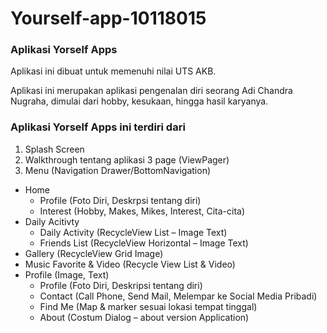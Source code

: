 # Yourself-app-10118015

### Aplikasi Yorself Apps

Aplikasi ini dibuat untuk memenuhi nilai UTS AKB.

Aplikasi ini merupakan aplikasi pengenalan diri seorang Adi Chandra Nugraha, dimulai dari hobby, kesukaan, hingga hasil karyanya.

### Aplikasi Yorself Apps ini terdiri dari

1. Splash Screen
2. Walkthrough tentang aplikasi 3 page (ViewPager)
3. Menu (Navigation Drawer/BottomNavigation)
- Home
  - Profile (Foto Diri, Deskrpsi tentang diri)
  - Interest (Hobby, Makes, Mikes, Interest, Cita-cita)
- Daily Acitivty
  - Daily Activity (RecycleView List – Image Text)
  - Friends List (RecycleView Horizontal – Image Text)
- Gallery (RecycleView Grid Image)
- Music Favorite & Video (Recycle View List & Video)
- Profile (Image, Text)
  - Profile (Foto Diri, Deskripsi tentang diri)
  - Contact (Call Phone, Send Mail, Melempar ke Social Media Pribadi)
  - Find Me (Map & marker sesuai lokasi tempat tinggal)
  - About (Costum Dialog – about version Application)
